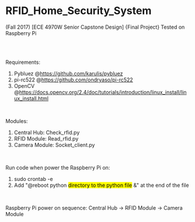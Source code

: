 # RFID_Home_Security_System
(Fall 2017) [ECE 4970W Senior Capstone Design] {Final Project} Tested on Raspberry Pi

<br>
<br>

Requirements:
1) Pybluez @https://github.com/karulis/pybluez
2) pi-rc522 @https://github.com/ondryaso/pi-rc522
3) OpenCV @https://docs.opencv.org/2.4/doc/tutorials/introduction/linux_install/linux_install.html

<br>

Modules:
1) Central Hub: Check_rfid.py
2) RFID Module: Read_rfid.py
3) Camera Module: Socket_client.py

<br>

Run code when power the Raspberry Pi on:
1) sudo crontab -e
2) Add "@reboot python <mark>directory to the python file</mark> &" at the end of the file

<br>

Raspberry Pi power on sequence: Central Hub -> RFID Module -> Camera Module

<br>

